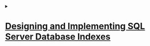 <details><summary>

# [Designing and Implementing SQL Server Database Indexes](https://app.pluralsight.com/library/courses/design-build-sql-server-indexes)  

</summary>


<details><summary>

###### Credit(s)/Other(s)/Reference(s)/Sample(s)/Source(s)/Thank(s)

Course watched between 2024-10-03 and

</summary>


</details>
</details>